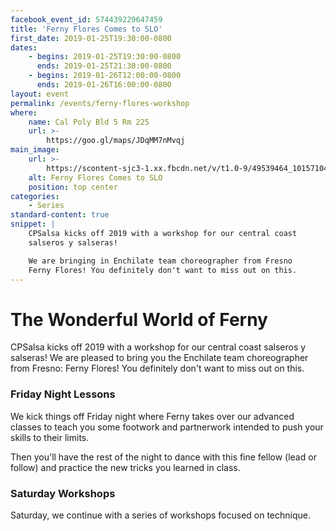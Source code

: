 ```yaml
---
facebook_event_id: 574439229647459
title: 'Ferny Flores Comes to SLO'
first_date: 2019-01-25T19:30:00-0800
dates:
    - begins: 2019-01-25T19:30:00-0800
      ends: 2019-01-25T21:30:00-0800
    - begins: 2019-01-26T12:00:00-0800
      ends: 2019-01-26T16:00:00-0800
layout: event
permalink: /events/ferny-flores-workshop
where:
    name: Cal Poly Bld 5 Rm 225
    url: >-
        https://goo.gl/maps/JDqMM7nMvqj
main_image:
    url: >-
        https://scontent-sjc3-1.xx.fbcdn.net/v/t1.0-9/49539464_10157104133173000_1539737640947941376_o.jpg?_nc_cat=102&_nc_ht=scontent-sjc3-1.xx&oh=ef16cad943e78fcb0985d0eb17c93506&oe=5CB39AA6
    alt: Ferny Flores Comes to SLO
    position: top center
categories:
    - Series
standard-content: true
snippet: |
    CPSalsa kicks off 2019 with a workshop for our central coast
    salseros y salseras!

    We are bringing in Enchilate team choreographer from Fresno
    Ferny Flores! You definitely don't want to miss out on this.
---
```


# The Wonderful World of Ferny
CPSalsa kicks off 2019 with a workshop for our central coast
salseros y salseras! We are pleased to bring you the Enchilate
team choreographer from Fresno: Ferny Flores! You definitely don't
want to miss out on this.

### Friday Night Lessons
We kick things off Friday night where Ferny takes over our advanced
classes to teach you some footwork and partnerwork intended to
push your skills to their limits.

Then you'll have the rest of the night to dance with this fine
fellow (lead or follow) and practice the new tricks you learned in
class.

### Saturday Workshops
Saturday, we continue with a series of workshops focused on
technique.
